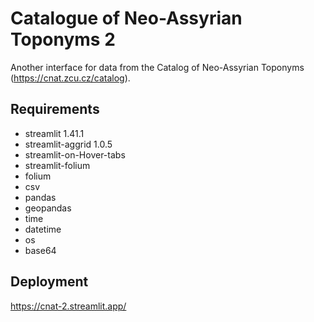 # Catalogue of Neo-Assyrian Toponyms 2

Another interface for data from the Catalog of Neo-Assyrian Toponyms (https://cnat.zcu.cz/catalog).

## Requirements
* streamlit 1.41.1
* streamlit-aggrid 1.0.5
* streamlit-on-Hover-tabs
* streamlit-folium
* folium
* csv
* pandas
* geopandas
* time
* datetime
* os
* base64

## Deployment
https://cnat-2.streamlit.app/
